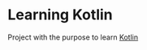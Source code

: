 # Learning Kotlin

Project with the purpose to learn [Kotlin](https://kotlinlang.org/docs/reference/)

